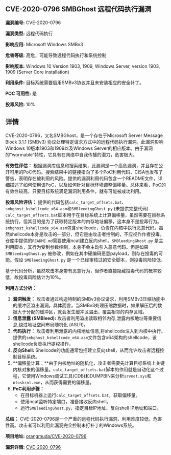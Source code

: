 ## CVE-2020-0796 SMBGhost 远程代码执行漏洞

**漏洞编号:** CVE-2020-0796

**漏洞类型:** 远程代码执行

**影响应用:** Microsoft Windows SMBv3

**危害等级:** 高危，可能导致远程代码执行和系统控制

**影响版本:** Windows 10 Version 1903, 1909, Windows Server, version 1903, 1909 (Server Core installation)

**利用条件:** 目标系统需要启用SMBv3协议并且未安装相应的安全补丁。

**POC 可用性:** 是

**投毒风险:** 10%

## 详情

CVE-2020-0796，又名SMBGhost，是一个存在于Microsoft Server Message Block 3.1.1 (SMBv3) 协议处理特定请求方式中的远程代码执行漏洞。此漏洞影响Windows 10版本1903和1909以及Windows Server的相应版本。由于漏洞的“wormable”特性，它具有在网络中自我传播的潜力，危害极大。

**有效性评估：**
根据漏洞库信息和搜索结果，此漏洞是一个高危漏洞，并且存在公开可用的PoC代码。搜索结果中的链接指向了多个PoC利用代码，CISA也发布了警告，表明存在被利用的风险。提供的漏洞利用代码包含一个README文件，详细描述了如何使用该PoC，以及如何针对目标环境调整偏移量。总体来看，PoC的有效性较高，只要目标系统满足漏洞利用条件，就有可能被成功利用。

**投毒风险评估：**
提供的代码包括`calc_target_offsets.bat`、`smbghost_kshellcode_x64.asm`和`SMBleedingGhost.py` (未提供完整代码). `calc_target_offsets.bat`脚本用于在目标系统上计算偏移量，虽然需要在目标系统执行，但其目的是为了获取特定版本的内存地址偏移，这本身不是投毒行为。`smbghost_kshellcode_x64.asm`包含shellcode，负责在内核中执行恶意代码。虽然shellcode本身是攻击的一部分，但它是由攻击者控制的，不应视作作者投毒。 仓库中提供的`README.md`需要使用ncat建立反向shell。`SMBleedingGhost.py` 是主利用脚本，其行为受到参数控制，本身不会主动引入恶意代码。但是如果 `SMBleedingGhost.py` 被修改，例如在其中硬编码恶意payload，则存在投毒的可能。假设 `SMBleedingGhost.py` 是一个已经审核过的安全脚本，则投毒风险较低。

基于代码分析，虽然攻击本身带有恶意行为，但作者直接隐藏投毒代码的概率较低，故投毒风险估计为10%。

**利用方式分析：**
1.  **漏洞触发：** 攻击者通过构造特制的SMBv3协议请求，利用SMBv3压缩功能中的缓冲区溢出漏洞。具体而言，当SMBv3处理压缩数据时，如果解压后的数据大于分配的缓冲区，就会发生缓冲区溢出，覆盖相邻的内存区域。
2.  **信息泄露 (SMBleed):**  攻击者利用溢出读取相邻内存,泄露内核地址等重要信息,绕过地址空间布局随机化 (ASLR)。
3.  **代码执行：** 攻击者利用泄露的内核地址信息,将shellcode注入到内核中执行。提供的`smbghost_kshellcode_x64.asm`文件包含x64架构的shellcode，该shellcode负责执行提权操作。
4.  **反向Shell:** Shellcode的功能通常包括建立反向shell，从而允许攻击者远程控制目标系统。
5.  **偏移量计算：**由于内核地址的随机化，攻击者需要先计算目标系统上关键内核对象的偏移量。`calc_target_offsets.bat`脚本的作用就是自动化这个过程，它使用Windows调试工具(CDB)和DUMPBIN来分析`srvnet.sys`和`ntoskrnl.exe`，从而获得需要的偏移量。
6.  **PoC利用步骤：**
    *   在目标机器上运行`calc_target_offsets.bat`，获取偏移量。
    *   使用ncat监听特定端口，准备接收反向shell。
    *   运行`SMBleedingGhost.py`，指定目标IP地址、反向shell IP地址和端口。

**总结：**
CVE-2020-0796是一个严重的远程代码执行漏洞，利用难度较低，危害性高。攻击者可以利用此漏洞完全控制未打补丁的Windows系统。

**项目地址:** [orangmuda/CVE-2020-0796](https://github.com/orangmuda/CVE-2020-0796)

**漏洞详情:** [CVE-2020-0796](https://nvd.nist.gov/vuln/detail/CVE-2020-0796)
